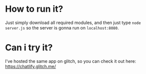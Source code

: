 # How to run it?
Just simply download all required modules, and then just type `node server.js` so the server is gonna run on `localhost:8080`.

# Can i try it?
I've hosted the same app on glitch, so you can check it out here: https://chatlify.glitch.me/
